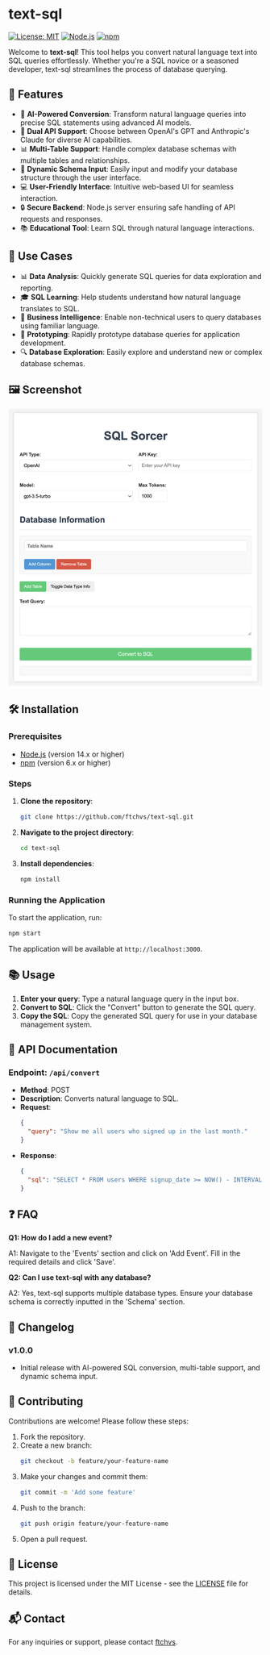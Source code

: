 
# text-sql

[![License: MIT](https://img.shields.io/badge/License-MIT-yellow.svg)](https://opensource.org/licenses/MIT)
[![Node.js](https://img.shields.io/badge/Node.js-v14.x-green.svg)](https://nodejs.org/)
[![npm](https://img.shields.io/badge/npm-v6.x-red.svg)](https://www.npmjs.com/)

Welcome to **text-sql**! This tool helps you convert natural language text into SQL queries effortlessly. Whether you're a SQL novice or a seasoned developer, text-sql streamlines the process of database querying.

## 🚀 Features

- 🧠 **AI-Powered Conversion**: Transform natural language queries into precise SQL statements using advanced AI models.
- 🔄 **Dual API Support**: Choose between OpenAI's GPT and Anthropic's Claude for diverse AI capabilities.
- 📊 **Multi-Table Support**: Handle complex database schemas with multiple tables and relationships.
- 🔧 **Dynamic Schema Input**: Easily input and modify your database structure through the user interface.
- 💻 **User-Friendly Interface**: Intuitive web-based UI for seamless interaction.
- 🔒 **Secure Backend**: Node.js server ensuring safe handling of API requests and responses.
- 📚 **Educational Tool**: Learn SQL through natural language interactions.

## 🎯 Use Cases

- 📊 **Data Analysis**: Quickly generate SQL queries for data exploration and reporting.
- 🎓 **SQL Learning**: Help students understand how natural language translates to SQL.
- 💼 **Business Intelligence**: Enable non-technical users to query databases using familiar language.
- 🧪 **Prototyping**: Rapidly prototype database queries for application development.
- 🔍 **Database Exploration**: Easily explore and understand new or complex database schemas.

## 🖼️ Screenshot

![Screenshot](./public/view/Screenshot.png)

## 🛠️ Installation

### Prerequisites

- [Node.js](https://nodejs.org/) (version 14.x or higher)
- [npm](https://www.npmjs.com/) (version 6.x or higher)

### Steps

1. **Clone the repository**:
   ```bash
   git clone https://github.com/ftchvs/text-sql.git
   ```
2. **Navigate to the project directory**:
   ```bash
   cd text-sql
   ```
3. **Install dependencies**:
   ```bash
   npm install
   ```

### Running the Application

To start the application, run:
```bash
npm start
```

The application will be available at `http://localhost:3000`.

## 📚 Usage

1. **Enter your query**: Type a natural language query in the input box.
2. **Convert to SQL**: Click the "Convert" button to generate the SQL query.
3. **Copy the SQL**: Copy the generated SQL query for use in your database management system.

## 🔄 API Documentation

### Endpoint: `/api/convert`
- **Method**: POST
- **Description**: Converts natural language to SQL.
- **Request**:
  ```json
  {
    "query": "Show me all users who signed up in the last month."
  }
  ```
- **Response**:
  ```json
  {
    "sql": "SELECT * FROM users WHERE signup_date >= NOW() - INTERVAL 1 MONTH;"
  }
  ```

## ❓ FAQ

**Q1: How do I add a new event?**

A1: Navigate to the 'Events' section and click on 'Add Event'. Fill in the required details and click 'Save'.

**Q2: Can I use text-sql with any database?**

A2: Yes, text-sql supports multiple database types. Ensure your database schema is correctly inputted in the 'Schema' section.

## 📜 Changelog

### v1.0.0
- Initial release with AI-powered SQL conversion, multi-table support, and dynamic schema input.

## 🤝 Contributing

Contributions are welcome! Please follow these steps:

1. Fork the repository.
2. Create a new branch:
   ```bash
   git checkout -b feature/your-feature-name
   ```
3. Make your changes and commit them:
   ```bash
   git commit -m 'Add some feature'
   ```
4. Push to the branch:
   ```bash
   git push origin feature/your-feature-name
   ```
5. Open a pull request.

## 📄 License

This project is licensed under the MIT License - see the [LICENSE](LICENSE) file for details.

## 📬 Contact

For any inquiries or support, please contact [ftchvs](https://github.com/ftchvs).
